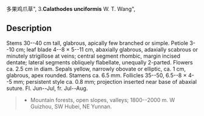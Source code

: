 多果鸡爪草",
3.**Calathodes unciformis** W. T. Wang",

## Description
Stems 30--40 cm tall, glabrous, apically few branched or simple. Petiole 3--10 cm; leaf blade 4--8 × 5--11 cm, abaxially glabrous, adaxially scabrous or minutely strigillose at veins; central segment rhombic, margin incised dentate; lateral segments obliquely flabellate, unequally 2-parted. Flowers ca. 2.5 cm in diam. Sepals yellow, narrowly obovate or elliptic, ca. 1 cm, glabrous, apex rounded. Stamens ca. 6.5 mm. Follicles 35--50, 6.5--8 × 4--5 mm; persistent style ca. 0.8 mm; projection inserted near base of abaxial suture. Fl. Jun--Jul, fr. Jul--Aug.

> * Mountain forests, open slopes, valleys; 1800--2000 m. W Guizhou, SW Hubei, NE Yunnan.

